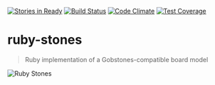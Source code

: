 [![Stories in Ready](https://badge.waffle.io/uqbar-project/ruby-stones.png?label=ready&title=Ready)](https://waffle.io/uqbar-project/ruby-stones)
[![Build Status](https://travis-ci.org/uqbar-project/ruby-stones.svg?branch=master)](https://travis-ci.org/uqbar-project/ruby-stones)
[![Code Climate](https://codeclimate.com/github/uqbar-project/ruby-stones/badges/gpa.svg)](https://codeclimate.com/github/uqbar-project/ruby-stones)
[![Test Coverage](https://codeclimate.com/github/uqbar-project/ruby-stones/badges/coverage.svg)](https://codeclimate.com/github/uqbar-project/ruby-stones/coverage)

# ruby-stones
> Ruby implementation of a Gobstones-compatible board model


![Ruby Stones](http://upload.wikimedia.org/wikipedia/commons/thumb/6/61/Ruby-raw_stones-Tanzania.jpg/640px-Ruby-raw_stones-Tanzania.jpg)
